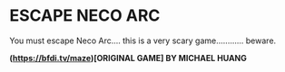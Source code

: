 # ESCAPE NECO ARC

You must escape Neco Arc.... this is a very scary game............ beware.

**(https://bfdi.tv/maze)[ORIGINAL GAME] BY MICHAEL HUANG**